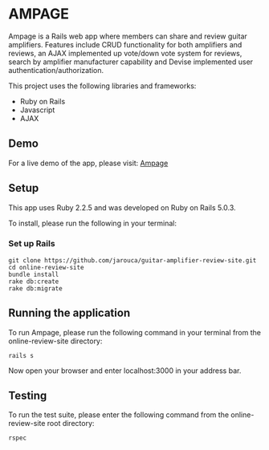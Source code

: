 # AMPAGE

Ampage is a Rails web app where members can share and review guitar amplifiers. Features include CRUD functionality for both amplifiers and reviews, an AJAX implemented up vote/down vote system for reviews, search by amplifier manufacturer capability and Devise implemented user authentication/authorization.

This project uses the following libraries and frameworks:

- Ruby on Rails
- Javascript
- AJAX

## Demo

For a live demo of the app, please visit: [Ampage](https://ampage.herokuapp.com)

## Setup

This app uses Ruby 2.2.5 and was developed on Ruby on Rails 5.0.3. 

To install, please run the following in your terminal: 

### Set up Rails

```
git clone https://github.com/jarouca/guitar-amplifier-review-site.git
cd online-review-site
bundle install
rake db:create
rake db:migrate
```

## Running the application

To run Ampage, please run the following command in your terminal from the online-review-site directory:

`rails s`

Now open your browser and enter localhost:3000 in your address bar.

## Testing

To run the test suite, please enter the following command from the online-review-site root directory:

`rspec`
